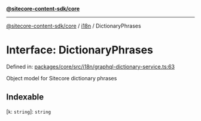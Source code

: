[**@sitecore-content-sdk/core**](../../README.md)

***

[@sitecore-content-sdk/core](../../README.md) / [i18n](../README.md) / DictionaryPhrases

# Interface: DictionaryPhrases

Defined in: [packages/core/src/i18n/graphql-dictionary-service.ts:63](https://github.com/Sitecore/content-sdk/blob/0368ee89b256e5717d28a2086597ae659abd51a0/packages/core/src/i18n/graphql-dictionary-service.ts#L63)

Object model for Sitecore dictionary phrases

## Indexable

\[`k`: `string`\]: `string`
